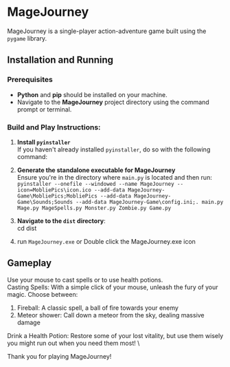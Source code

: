 # MageJourney

MageJourney is a single-player action-adventure game built using the `pygame` library.

## Installation and Running

### Prerequisites

- **Python** and **pip** should be installed on your machine.
- Navigate to the **MageJourney** project directory using the command prompt or terminal.

### Build and Play Instructions:

1. **Install `pyinstaller`**  
   If you haven't already installed `pyinstaller`, do so with the following command:  

2. **Generate the standalone executable for MageJourney**  
Ensure you're in the directory where `main.py` is located and then run:  
`pyinstaller --onefile --windowed --name MageJourney --icon=MobliePics\icon.ico --add-data MageJourney-Game\MobliePics;MobliePics --add-data MageJourney-Game\Sounds;Sounds --add-data MageJourney-Game\config.ini;. main.py Mage.py MageSpells.py Monster.py Zombie.py Game.py`


3. **Navigate to the `dist` directory**:  
cd dist

4. run `MageJourney.exe` or Double click the MageJourney.exe icon

## Gameplay

Use your mouse to cast spells or to use health potions. \
Casting Spells: With a simple click of your mouse, unleash the fury of your magic. Choose between:
1. Fireball: A classic spell, a ball of fire towards your enemy
2. Meteor shower: Call down a meteor from the sky, dealing massive damage 
   
Drink a Health Potion: Restore some of your lost vitality, but use them wisely you might run out when you need them most! \

Thank you for playing MageJourney!
